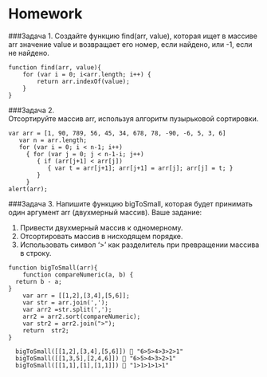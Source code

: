 # Homework

###Задача 1. 
Создайте функцию find(arr, value), которая ищет в массиве arr значение value и возвращает его номер, если найдено, или -1, если не найдено.

```
function find(arr, value){
	for (var i = 0; i<arr.length; i++) {
		return arr.indexOf(value);
	}
}

```

###Задача 2.  
Отсортируйте массив arr, используя алгоритм пузырьковой сортировки.

```
var arr = [1, 90, 789, 56, 45, 34, 678, 78, -90, -6, 5, 3, 6]
   var n = arr.length;
   for (var i = 0; i < n-1; i++)
     { for (var j = 0; j < n-1-i; j++)
        { if (arr[j+1] < arr[j])
           { var t = arr[j+1]; arr[j+1] = arr[j]; arr[j] = t; }
        }
     }                     
alert(arr);
```

###Задача 3. 
Напишите функцию bigToSmall, которая будет принимать один аргумент arr (двухмерный массив). 
Ваше задание: 
1. Привести двухмерный массив к одномерному.  
2. Отсортировать массив в нисходящем порядке. 
3. Использовать символ ‘>’ как разделитель при превращении массива в строку.  

```
function bigToSmall(arr){
	function compareNumeric(a, b) {
  return b - a;
}
	var arr = [[1,2],[3,4],[5,6]];
	var str = arr.join(',');
	var arr2 =str.split(',');
	arr2 = arr2.sort(compareNumeric);
	var str2 = arr2.join(">");
	return 	str2;
}

  bigToSmall([[1,2],[3,4],[5,6]])  "6>5>4>3>2>1"
  bigToSmall([[1,3,5],[2,4,6]])  "6>5>4>3>2>1"
  bigToSmall([[1,1],[1],[1,1]])  "1>1>1>1>1" 
  ```

